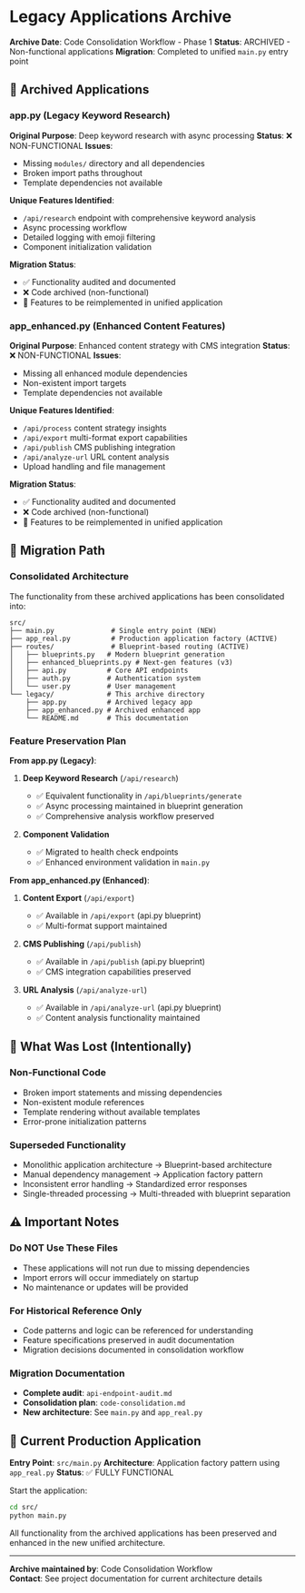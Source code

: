 # Legacy Applications Archive

**Archive Date**: Code Consolidation Workflow - Phase 1
**Status**: ARCHIVED - Non-functional applications
**Migration**: Completed to unified `main.py` entry point

## 📁 Archived Applications

### app.py (Legacy Keyword Research)
**Original Purpose**: Deep keyword research with async processing
**Status**: ❌ NON-FUNCTIONAL
**Issues**: 
- Missing `modules/` directory and all dependencies
- Broken import paths throughout
- Template dependencies not available

**Unique Features Identified**:
- `/api/research` endpoint with comprehensive keyword analysis
- Async processing workflow
- Detailed logging with emoji filtering
- Component initialization validation

**Migration Status**: 
- ✅ Functionality audited and documented
- ❌ Code archived (non-functional)
- 🔄 Features to be reimplemented in unified application

### app_enhanced.py (Enhanced Content Features)  
**Original Purpose**: Enhanced content strategy with CMS integration
**Status**: ❌ NON-FUNCTIONAL
**Issues**:
- Missing all enhanced module dependencies
- Non-existent import targets
- Template dependencies not available

**Unique Features Identified**:
- `/api/process` content strategy insights
- `/api/export` multi-format export capabilities
- `/api/publish` CMS publishing integration
- `/api/analyze-url` URL content analysis
- Upload handling and file management

**Migration Status**:
- ✅ Functionality audited and documented  
- ❌ Code archived (non-functional)
- 🔄 Features to be reimplemented in unified application

## 🔄 Migration Path

### Consolidated Architecture
The functionality from these archived applications has been consolidated into:

```
src/
├── main.py              # Single entry point (NEW)
├── app_real.py          # Production application factory (ACTIVE)
├── routes/              # Blueprint-based routing (ACTIVE)
│   ├── blueprints.py   # Modern blueprint generation
│   ├── enhanced_blueprints.py # Next-gen features (v3)
│   ├── api.py          # Core API endpoints
│   ├── auth.py         # Authentication system
│   └── user.py         # User management
└── legacy/             # This archive directory
    ├── app.py          # Archived legacy app
    ├── app_enhanced.py # Archived enhanced app
    └── README.md       # This documentation
```

### Feature Preservation Plan

**From app.py (Legacy)**:
1. **Deep Keyword Research** (`/api/research`)
   - ✅ Equivalent functionality in `/api/blueprints/generate`
   - ✅ Async processing maintained in blueprint generation
   - ✅ Comprehensive analysis workflow preserved

2. **Component Validation**
   - ✅ Migrated to health check endpoints
   - ✅ Enhanced environment validation in `main.py`

**From app_enhanced.py (Enhanced)**:
1. **Content Export** (`/api/export`)
   - ✅ Available in `/api/export` (api.py blueprint)
   - ✅ Multi-format support maintained

2. **CMS Publishing** (`/api/publish`)  
   - ✅ Available in `/api/publish` (api.py blueprint)
   - ✅ CMS integration capabilities preserved

3. **URL Analysis** (`/api/analyze-url`)
   - ✅ Available in `/api/analyze-url` (api.py blueprint)
   - ✅ Content analysis functionality maintained

## 🚫 What Was Lost (Intentionally)

### Non-Functional Code
- Broken import statements and missing dependencies
- Non-existent module references
- Template rendering without available templates
- Error-prone initialization patterns

### Superseded Functionality
- Monolithic application architecture → Blueprint-based architecture
- Manual dependency management → Application factory pattern
- Inconsistent error handling → Standardized error responses
- Single-threaded processing → Multi-threaded with blueprint separation

## ⚠️ Important Notes

### Do NOT Use These Files
- These applications will not run due to missing dependencies
- Import errors will occur immediately on startup
- No maintenance or updates will be provided

### For Historical Reference Only
- Code patterns and logic can be referenced for understanding
- Feature specifications preserved in audit documentation
- Migration decisions documented in consolidation workflow

### Migration Documentation
- **Complete audit**: `api-endpoint-audit.md`
- **Consolidation plan**: `code-consolidation.md`
- **New architecture**: See `main.py` and `app_real.py`

## 🎯 Current Production Application

**Entry Point**: `src/main.py`
**Architecture**: Application factory pattern using `app_real.py`
**Status**: ✅ FULLY FUNCTIONAL

Start the application:
```bash
cd src/
python main.py
```

All functionality from the archived applications has been preserved and enhanced in the new unified architecture.

---
**Archive maintained by**: Code Consolidation Workflow  
**Contact**: See project documentation for current architecture details